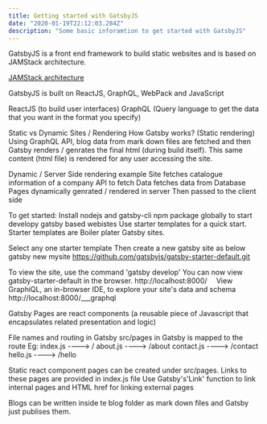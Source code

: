 ```yaml
---
title: Getting started with GatsbyJS
date: "2020-01-19T22:12:03.284Z"
description: "Some basic inforamtion to get started with GatsbyJS"
---
```


GatsbyJS is a front end framework to build static websites and 
is based on JAMStack architecture.

[JAMStack architecture](https://jamstack.org/)

GatsbyJS is built on ReactJS, GraphQL, WebPack and JavaScript

ReactJS (to build user interfaces)
GraphQL (Query language to get the data that you want in the format you specify)

Static vs Dynamic Sites / Rendering
How Gatsby works? (Static rendering)
Using GraphQL API, blog data from mark down files are fetched and then Gatsby renders / genrates the final html (during build itself).
This same content (html file) is rendered for any user accessing the site.

Dynamic / Server Side rendering example
Site fetches catalogue information of a company
API to fetch Data fetches data from Database
Pages dynamically genrated / rendered in server
Then passed to the client side

To get started:
Install nodejs and gatsby-cli npm package globally to start developy gatsby based webistes
Use starter templates for a quick start. Starter templates are Boiler plater Gatsby sites.

Select any one starter template
Then create a new gatsby site as below
gatsby new mysite https://github.com/gatsbyjs/gatsby-starter-default.git

To view the site, use the command 'gatsby develop'
You can now view gatsby-starter-default in the browser.
  http://localhost:8000/
⠀
View GraphiQL, an in-browser IDE, to explore your site's data and schema
  http://localhost:8000/___graphql

Gatsby Pages are react components (a reusable piece of Javascript that encapsulates related presentation and logic)

File names and routing in Gatsby
src/pages in Gatsby is mapped to the route
Eg:
index.js    ---->   /
about.js    ---->    /about
contact.js    ---->    /contact
hello.js    ---->    /hello

Static react component pages can be created under src/pages.
Links to these pages are provided in index.js file
Use Gatsby's'Link' function to link internal pages and HTML href for linking external pages

Blogs can be written inside te blog folder as mark down files and Gatsby just publises them.
